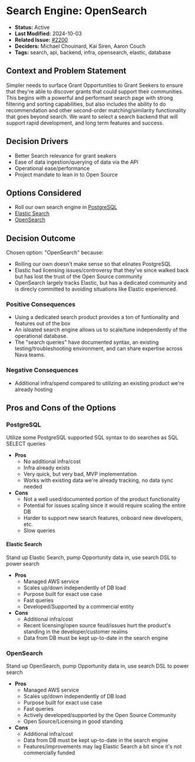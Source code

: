 # Search Engine: OpenSearch

- **Status:** Active <!-- REQUIRED -->
- **Last Modified:** 2024-10-03 <!-- REQUIRED -->
- **Related Issue:** [#2200](https://github.com/HHS/simpler-grants-gov/issues/2200) <!-- RECOMMENDED -->
- **Deciders:** Michael Chouinard, Kai Siren, Aaron Couch <!-- REQUIRED -->
- **Tags:** search, api, backend, infra, opensearch, elastic, database <!-- OPTIONAL -->

## Context and Problem Statement

Simpler needs to surface Grant Opportunities to Grant Seekers to ensure that they're able to discover grants that could support their communities. This begins with a powerful and performant search page with strong filtering and sorting capabilities, but also includes the ability to do recommendation and other second-order matching/similarity functionality that goes beyond search. We want to select a search backend that will support rapid development, and long term features and success.

## Decision Drivers <!-- RECOMMENDED -->

- Better Search relevance for grant seakers
- Ease of data ingestion/querying of data via the API
- Operational ease/performance
- Project mandate to lean in to Open Source

## Options Considered

- Roll our own search engine in [PostgreSQL]()
- [Elastic Search](https://www.elastic.co/)
- [OpenSearch](https://opensearch.org/)

## Decision Outcome <!-- REQUIRED -->

Chosen option: "OpenSearch" because:

- Rolling our own doesn't make sense so that elinates PostgreSQL
- Elastic had licensing issues/controversy that they've since walked back but has lost the trust of the Open Source community
- OpenSearch largely tracks Elastic, but has a dedicated community and is direcly committed to avoiding situations like Elastic experienced.

### Positive Consequences <!-- OPTIONAL -->

- Using a dedicated search product provides a ton of funtionality and features out of the box
- An isloated search engine allows us to scale/tune independently of the operational database.
- The "search queries" have documented syntax, an existing testing/troubleshooting environment, and can share expertise across Nava teams.

### Negative Consequences <!-- OPTIONAL -->

- Additional infra/spend compared to utilizing an existing product we're already hosting

## Pros and Cons of the Options <!-- OPTIONAL -->

### PostgreSQL

Utilize some PostgreSQL supported SQL syntax to do searches as SQL SELECT queries <!-- OPTIONAL -->

- **Pros**
  - No additional infra/cost
  - Infra already exists
  - Very quick, but very bad, MVP implementation
  - Works with existing data we're already tracking, no data sync needed
- **Cons**
  - Not a well used/documented portion of the product functionality
  - Potential for issues scaling since it would require scaling the entire DB
  - Harder to support new search features, onboard new developers, etc.
  - Slow queries

#### Elastic Search

Stand up Elastic Search, pump Opportunity data in, use search DSL to power search <!-- OPTIONAL -->

- **Pros**
  - Managed AWS service
  - Scales up/down independently of DB load
  - Purpose built for exact use case
  - Fast queries
  - Developed/Supported by a commercial entity
- **Cons**
  - Additional infra/cost
  - Recent licensing/open source feud/issues hurt the product's standing in the developer/customer realms
  - Data from DB must be kept up-to-date in the search engine

### OpenSearch

Stand up OpenSearch, pump Opportunity data in, use search DSL to power search <!-- OPTIONAL -->

- **Pros**
  - Managed AWS service
  - Scales up/down independently of DB load
  - Purpose built for exact use case
  - Fast queries
  - Actively developed/supported by the Open Source Community
  - Open Source/Licensing in good standing
- **Cons**
  - Additional infra/cost
  - Data from DB must be kept up-to-date in the search engine
  - Features/improvements may lag Elastic Search a bit since it's not commercially funded
